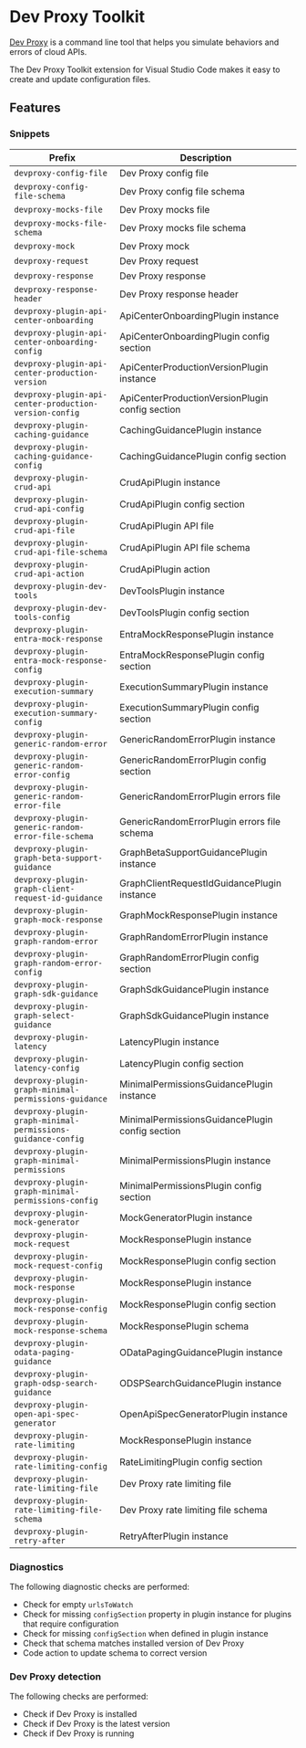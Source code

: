 # Dev Proxy Toolkit

[Dev Proxy](https://aka.ms/devproxy) is a command line tool that helps you simulate behaviors and errors of cloud APIs.

The Dev Proxy Toolkit extension for Visual Studio Code makes it easy to create and update configuration files.

## Features

### Snippets

| Prefix | Description |
| ------ | ----------- |
| `devproxy-config-file` | Dev Proxy config file |
| `devproxy-config-file-schema` | Dev Proxy config file schema |
| `devproxy-mocks-file` | Dev Proxy mocks file |
| `devproxy-mocks-file-schema` | Dev Proxy mocks file schema |
| `devproxy-mock` | Dev Proxy mock |
| `devproxy-request` | Dev Proxy request |
| `devproxy-response` | Dev Proxy response |
| `devproxy-response-header` | Dev Proxy response header |
| `devproxy-plugin-api-center-onboarding` | ApiCenterOnboardingPlugin instance |
| `devproxy-plugin-api-center-onboarding-config` | ApiCenterOnboardingPlugin config section |
| `devproxy-plugin-api-center-production-version` | ApiCenterProductionVersionPlugin instance |
| `devproxy-plugin-api-center-production-version-config` | ApiCenterProductionVersionPlugin config section |
| `devproxy-plugin-caching-guidance` | CachingGuidancePlugin instance |
| `devproxy-plugin-caching-guidance-config` | CachingGuidancePlugin config section |
| `devproxy-plugin-crud-api` | CrudApiPlugin instance |
| `devproxy-plugin-crud-api-config` | CrudApiPlugin config section |
| `devproxy-plugin-crud-api-file` | CrudApiPlugin API file |
| `devproxy-plugin-crud-api-file-schema` | CrudApiPlugin API file schema |
| `devproxy-plugin-crud-api-action` | CrudApiPlugin action |
| `devproxy-plugin-dev-tools` | DevToolsPlugin instance |
| `devproxy-plugin-dev-tools-config` | DevToolsPlugin config section |
| `devproxy-plugin-entra-mock-response` | EntraMockResponsePlugin instance |
| `devproxy-plugin-entra-mock-response-config` | EntraMockResponsePlugin config section |
| `devproxy-plugin-execution-summary` | ExecutionSummaryPlugin instance |
| `devproxy-plugin-execution-summary-config` | ExecutionSummaryPlugin config section |
| `devproxy-plugin-generic-random-error` | GenericRandomErrorPlugin instance |
| `devproxy-plugin-generic-random-error-config` | GenericRandomErrorPlugin config section |
| `devproxy-plugin-generic-random-error-file` | GenericRandomErrorPlugin errors file |
| `devproxy-plugin-generic-random-error-file-schema` | GenericRandomErrorPlugin errors file schema |
| `devproxy-plugin-graph-beta-support-guidance` | GraphBetaSupportGuidancePlugin instance |
| `devproxy-plugin-graph-client-request-id-guidance` | GraphClientRequestIdGuidancePlugin instance |
| `devproxy-plugin-graph-mock-response` | GraphMockResponsePlugin instance |
| `devproxy-plugin-graph-random-error` | GraphRandomErrorPlugin instance |
| `devproxy-plugin-graph-random-error-config` | GraphRandomErrorPlugin config section |
| `devproxy-plugin-graph-sdk-guidance` | GraphSdkGuidancePlugin instance |
| `devproxy-plugin-graph-select-guidance` | GraphSdkGuidancePlugin instance |
| `devproxy-plugin-latency` | LatencyPlugin instance |
| `devproxy-plugin-latency-config` | LatencyPlugin config section |
| `devproxy-plugin-graph-minimal-permissions-guidance` | MinimalPermissionsGuidancePlugin instance |
| `devproxy-plugin-graph-minimal-permissions-guidance-config` | MinimalPermissionsGuidancePlugin config section |
| `devproxy-plugin-graph-minimal-permissions` | MinimalPermissionsPlugin instance |
| `devproxy-plugin-graph-minimal-permissions-config` | MinimalPermissionsPlugin config section |
| `devproxy-plugin-mock-generator` | MockGeneratorPlugin instance |
| `devproxy-plugin-mock-request` | MockResponsePlugin instance |
| `devproxy-plugin-mock-request-config` | MockResponsePlugin config section |
| `devproxy-plugin-mock-response` | MockResponsePlugin instance |
| `devproxy-plugin-mock-response-config` | MockResponsePlugin config section |
| `devproxy-plugin-mock-response-schema` | MockResponsePlugin schema |
| `devproxy-plugin-odata-paging-guidance` | ODataPagingGuidancePlugin instance |
| `devproxy-plugin-graph-odsp-search-guidance` | ODSPSearchGuidancePlugin instance |
| `devproxy-plugin-open-api-spec-generator` | OpenApiSpecGeneratorPlugin instance |
| `devproxy-plugin-rate-limiting` | MockResponsePlugin instance |
| `devproxy-plugin-rate-limiting-config` | RateLimitingPlugin config section |
| `devproxy-plugin-rate-limiting-file` | Dev Proxy rate limiting file |
| `devproxy-plugin-rate-limiting-file-schema` | Dev Proxy rate limiting file schema |
| `devproxy-plugin-retry-after` | RetryAfterPlugin instance |

### Diagnostics

The following diagnostic checks are performed:

- Check for empty `urlsToWatch`
- Check for missing `configSection` property in plugin instance for plugins that require configuration
- Check for missing `configSection` when defined in plugin instance
- Check that schema matches installed version of Dev Proxy
- Code action to update schema to correct version

### Dev Proxy detection

The following checks are performed:

- Check if Dev Proxy is installed
- Check if Dev Proxy is the latest version
- Check if Dev Proxy is running
